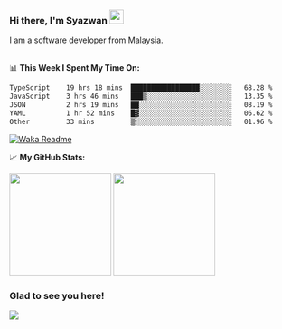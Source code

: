 ### Hi there, I'm Syazwan <img src="https://media.giphy.com/media/hvRJCLFzcasrR4ia7z/giphy.gif" width="25px">
I am a software developer from Malaysia.
<br/><br/>

📊 **This Week I Spent My Time On:**
<!--START_SECTION:waka-->

```txt
TypeScript    19 hrs 18 mins  █████████████████░░░░░░░░   68.28 %
JavaScript    3 hrs 46 mins   ███▒░░░░░░░░░░░░░░░░░░░░░   13.35 %
JSON          2 hrs 19 mins   ██░░░░░░░░░░░░░░░░░░░░░░░   08.19 %
YAML          1 hr 52 mins    █▓░░░░░░░░░░░░░░░░░░░░░░░   06.62 %
Other         33 mins         ▒░░░░░░░░░░░░░░░░░░░░░░░░   01.96 %
```

<!--END_SECTION:waka-->
[![Waka Readme](https://github.com/syazwanz/syazwanz/actions/workflows/wakatime.yml/badge.svg)](https://github.com/syazwanz/syazwanz/actions/workflows/wakatime.yml)

📈 **My GitHub Stats:**

<p>
  <img height="180em" src="https://github-readme-stats.vercel.app/api?username=syazwanz&show_icons=true&hide_border=false&&count_private=true&include_all_commits=true" />
  <img height="180em" src="https://github-readme-stats.vercel.app/api/top-langs/?username=syazwanz&exclude_repo=KNN-Image-Classification&show_icons=true&hide_border=false&layout=compact&langs_count=8"/>
</p>

### Glad to see you here!
![](https://visitor-badge.glitch.me/badge?page_id=syazwanz.syazwanz)
